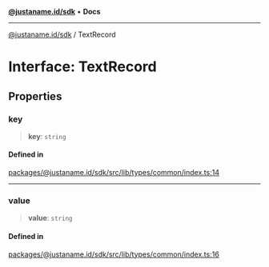 [**@justaname.id/sdk**](../README.md) • **Docs**

***

[@justaname.id/sdk](../globals.md) / TextRecord

# Interface: TextRecord

## Properties

### key

> **key**: `string`

#### Defined in

[packages/@justaname.id/sdk/src/lib/types/common/index.ts:14](https://github.com/JustaName-id/JustaName-sdk/blob/626b4b68604f3125538c424811e641247a5bd58d/packages/@justaname.id/sdk/src/lib/types/common/index.ts#L14)

***

### value

> **value**: `string`

#### Defined in

[packages/@justaname.id/sdk/src/lib/types/common/index.ts:16](https://github.com/JustaName-id/JustaName-sdk/blob/626b4b68604f3125538c424811e641247a5bd58d/packages/@justaname.id/sdk/src/lib/types/common/index.ts#L16)
